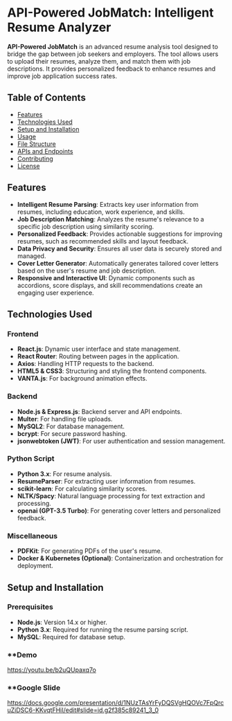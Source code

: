 # **API-Powered JobMatch: Intelligent Resume Analyzer**

**API-Powered JobMatch** is an advanced resume analysis tool designed to bridge the gap between job seekers and employers. The tool allows users to upload their resumes, analyze them, and match them with job descriptions. It provides personalized feedback to enhance resumes and improve job application success rates.

## **Table of Contents**

- [Features](#features)
- [Technologies Used](#technologies-used)
- [Setup and Installation](#setup-and-installation)
- [Usage](#usage)
- [File Structure](#file-structure)
- [APIs and Endpoints](#apis-and-endpoints)
- [Contributing](#contributing)
- [License](#license)

## **Features**

- **Intelligent Resume Parsing**: Extracts key user information from resumes, including education, work experience, and skills.
- **Job Description Matching**: Analyzes the resume's relevance to a specific job description using similarity scoring.
- **Personalized Feedback**: Provides actionable suggestions for improving resumes, such as recommended skills and layout feedback.
- **Data Privacy and Security**: Ensures all user data is securely stored and managed.
- **Cover Letter Generator**: Automatically generates tailored cover letters based on the user's resume and job description.
- **Responsive and Interactive UI**: Dynamic components such as accordions, score displays, and skill recommendations create an engaging user experience.

## **Technologies Used**

### **Frontend**

- **React.js**: Dynamic user interface and state management.
- **React Router**: Routing between pages in the application.
- **Axios**: Handling HTTP requests to the backend.
- **HTML5 & CSS3**: Structuring and styling the frontend components.
- **VANTA.js**: For background animation effects.

### **Backend**

- **Node.js & Express.js**: Backend server and API endpoints.
- **Multer**: For handling file uploads.
- **MySQL2**: For database management.
- **bcrypt**: For secure password hashing.
- **jsonwebtoken (JWT)**: For user authentication and session management.

### **Python Script**

- **Python 3.x**: For resume analysis.
- **ResumeParser**: For extracting user information from resumes.
- **scikit-learn**: For calculating similarity scores.
- **NLTK/Spacy**: Natural language processing for text extraction and processing.
- **openai (GPT-3.5 Turbo)**: For generating cover letters and personalized feedback.

### **Miscellaneous**

- **PDFKit**: For generating PDFs of the user's resume.
- **Docker & Kubernetes (Optional)**: Containerization and orchestration for deployment.

## **Setup and Installation**

### **Prerequisites**

- **Node.js**: Version 14.x or higher.
- **Python 3.x**: Required for running the resume parsing script.
- **MySQL**: Required for database setup.

### **Demo
https://youtu.be/b2uQUpaxq7o

### **Google Slide
https://docs.google.com/presentation/d/1NUzTAsYrFyDQSVgHQOVc7FpQrcuZiDSC6-KKvqtFHiI/edit#slide=id.g2f385c89241_3_0

